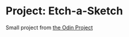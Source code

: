 # Project: Etch-a-Sketch

Small project from [the Odin Project](https://www.theodinproject.com/lessons/foundations-etch-a-sketch)
